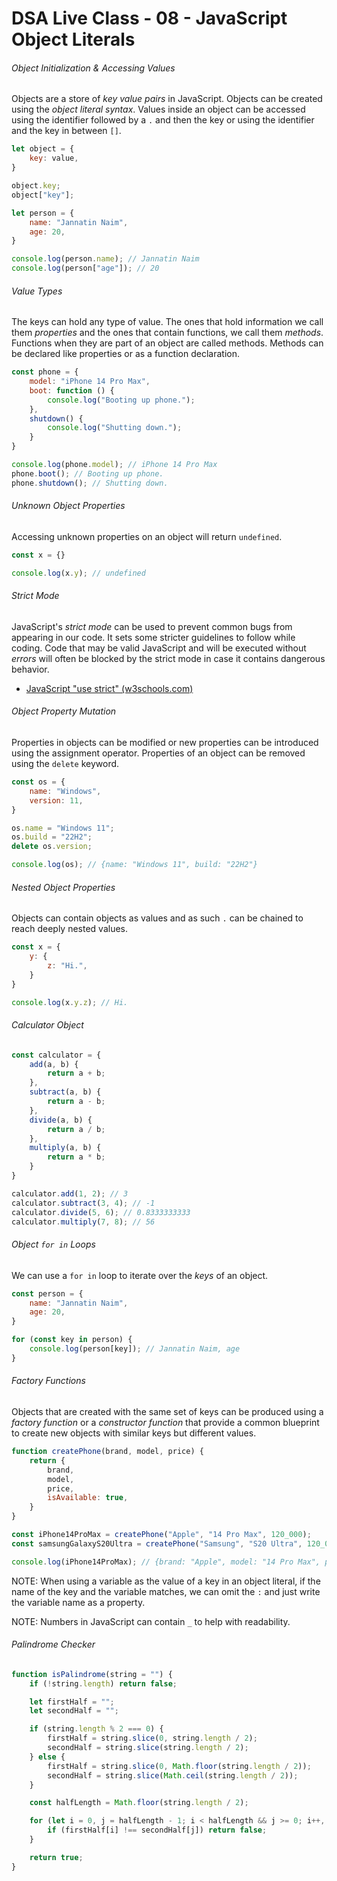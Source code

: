 # DSA Live Class - 08 - JavaScript Object Literals

###### Object Initialization & Accessing Values

Objects are a store of *key value pairs* in JavaScript. Objects can be created
using the *object literal syntax*. Values inside an object can be accessed using
the identifier followed by a `.` and then the key or using the identifier and
the key in between `[]`.

```javascript
let object = {
    key: value,
}

object.key;
object["key"];
```

```javascript
let person = {
    name: "Jannatin Naim",
    age: 20,
}

console.log(person.name); // Jannatin Naim
console.log(person["age"]); // 20
```

###### Value Types

The keys can hold any type of value. The ones that hold information we call them
*properties* and the ones that contain functions, we call them *methods*.
Functions when they are part of an object are called methods. Methods can be
declared like properties or as a function declaration.

```javascript
const phone = {
    model: "iPhone 14 Pro Max",
    boot: function () {
        console.log("Booting up phone.");
    },
    shutdown() {
        console.log("Shutting down.");
    }
}

console.log(phone.model); // iPhone 14 Pro Max
phone.boot(); // Booting up phone.
phone.shutdown(); // Shutting down.
```

###### Unknown Object Properties

Accessing unknown properties on an object will return `undefined`.

```javascript
const x = {}

console.log(x.y); // undefined
```

###### Strict Mode

JavaScript's *strict mode* can be used to prevent common bugs from appearing in
our code. It sets some stricter guidelines to follow while coding. Code that may
be valid JavaScript and will be executed without *errors* will often be blocked
by the strict mode in case it contains dangerous behavior.

- [JavaScript "use strict" (w3schools.com)](https://www.w3schools.com/js/js_strict.asp)

###### Object Property Mutation

Properties in objects can be modified or new properties can be introduced using
the assignment operator. Properties of an object can be removed using
the `delete` keyword.

```javascript
const os = {
    name: "Windows",
    version: 11,
}

os.name = "Windows 11";
os.build = "22H2";
delete os.version;

console.log(os); // {name: "Windows 11", build: "22H2"}
```

###### Nested Object Properties

Objects can contain objects as values and as such `.` can be chained to reach
deeply nested values.

```javascript
const x = {
    y: {
        z: "Hi.",
    }
}

console.log(x.y.z); // Hi.
```

###### Calculator Object

```javascript
const calculator = {
    add(a, b) {
        return a + b;
    },
    subtract(a, b) {
        return a - b;
    },
    divide(a, b) {
        return a / b;
    },
    multiply(a, b) {
        return a * b;
    }
}

calculator.add(1, 2); // 3
calculator.subtract(3, 4); // -1
calculator.divide(5, 6); // 0.8333333333
calculator.multiply(7, 8); // 56
```

###### Object `for in` Loops

We can use a `for in` loop to iterate over the *keys* of an object.

```javascript
const person = {
    name: "Jannatin Naim",
    age: 20,
}

for (const key in person) {
    console.log(person[key]); // Jannatin Naim, age
}
```

###### Factory Functions

Objects that are created with the same set of keys can be produced using a
*factory function* or a *constructor function* that provide a common blueprint
to create new objects with similar keys but different values.

```javascript
function createPhone(brand, model, price) {
    return {
        brand,
        model,
        price,
        isAvailable: true,
    }
}

const iPhone14ProMax = createPhone("Apple", "14 Pro Max", 120_000);
const samsungGalaxyS20Ultra = createPhone("Samsung", "S20 Ultra", 120_000);

console.log(iPhone14ProMax); // {brand: "Apple", model: "14 Pro Max", price: 120000, isAvailable: true}
```

NOTE: When using a variable as the value of a key in an object literal, if the
name of the key and the variable matches, we can omit the `:` and just write the
variable name as a property.

NOTE: Numbers in JavaScript can contain `_` to help with readability.

###### Palindrome Checker

```javascript
function isPalindrome(string = "") {
    if (!string.length) return false;

    let firstHalf = "";
    let secondHalf = "";

    if (string.length % 2 === 0) {
        firstHalf = string.slice(0, string.length / 2);
        secondHalf = string.slice(string.length / 2);
    } else {
        firstHalf = string.slice(0, Math.floor(string.length / 2));
        secondHalf = string.slice(Math.ceil(string.length / 2));
    }

    const halfLength = Math.floor(string.length / 2);

    for (let i = 0, j = halfLength - 1; i < halfLength && j >= 0; i++, j--) {
        if (firstHalf[i] !== secondHalf[j]) return false;
    }

    return true;
}
```
